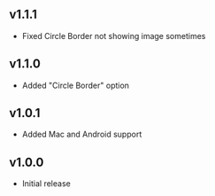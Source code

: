 ## v1.1.1
* Fixed Circle Border not showing image sometimes

## v1.1.0
* Added "Circle Border" option

## v1.0.1
* Added Mac and Android support

## v1.0.0
* Initial release
